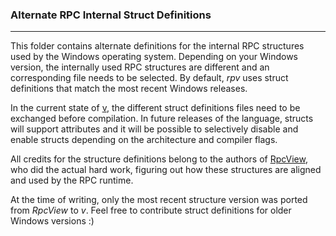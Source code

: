 ### Alternate RPC Internal Struct Definitions

----

This folder contains alternate definitions for the internal RPC structures used 
by the Windows operating system. Depending on your Windows version, the internally
used RPC structures are different and an corresponding file needs to be selected.
By default, *rpv* uses struct definitions that match the most recent Windows releases.

In the current state of [v](https://vlang.io/), the different struct definitions files
need to be exchanged before compilation. In future releases of the language, structs
will support attributes and it will be possible to selectively disable and enable structs
depending on the architecture and compiler flags.

All credits for the structure definitions belong to the authors of [RpcView](https://github.com/silverf0x/RpcView),
who did the actual hard work, figuring out how these structures are aligned and used
by the RPC runtime.

At the time of writing, only the most recent structure version was ported from *RpcView*
to *v*. Feel free to contribute struct definitions for older Windows versions :)
